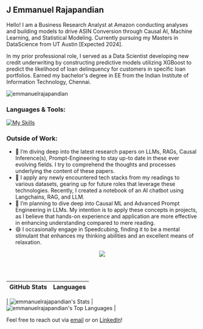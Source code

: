 ## J Emmanuel Rajapandian

Hello! I am a Business Research Analyst at Amazon conducting analyses and building models to drive ASIN Conversion through Causal AI, Machine Learning, and Statistical Modeling. Currently pursuing my Masters in DataScience from UT Austin [Expected 2024].  

In my prior professional role, I served as a Data Scientist developing new credit underwriting by constructing predictive models utilizing XGBoost to predict the likelihood of loan delinquency for customers in specific loan portfolios. Earned my bachelor's degree in EE from the Indian Institute of Information Technology, Chennai.  
  
<p align="left"> <img src="https://komarev.com/ghpvc/?username=emmanuelrajapandian&label=Profile%20Views&color=0040d6&style=flat-square" alt="emmanuelrajapandian" /> </p>


### Languages & Tools:
[![My Skills](https://skillicons.dev/icons?i=c,py,r,linux,mysql,aws,pytorch,sklearn,tensorflow,vscode)](https://skillicons.dev)

### Outside of Work:
- 🔭 I’m diving deep into the latest research papers on LLMs, RAGs, Causal Inference(s), Prompt-Engineering to stay up-to date in these ever evolving fields. I try to comprehend the thoughts and processes underlying the content of these papers.
- 🌱 I apply any newly encountered tech stacks from my readings to various datasets, gearing up for future roles that leverage these technologies. Recently, I created a notebook of an AI chatbot using Langchains, RAG, and LLM.
- 🤔 I’m planning to dive deep into Causal ML and Advanced Prompt Engineering in LLMs. My intention is to apply these concepts in projects, as I believe that hands-on experience and application are more effective in enhancing understanding compared to mere reading.
- 😄 I occasionally engage in Speedcubing, finding it to be a mental stimulant that enhances my thinking abilities and an excellent means of relaxation.

<p float="left" align="center">
  <img src="https://github-profile-trophy.vercel.app/?username=emmanuelrajapandian&theme=tokyonight">
  <br><br></p>
<br>

| GitHub Stats | Languages |
| --- | --- |

| ![emmanuelrajapandian's Stats](https://github-readme-stats.vercel.app/api?username=emmanuelrajapandian&theme=gotham&show_icons=true&hide_border=true&count_private=true) | ![emmanuelrajapandian's Top Languages](https://github-readme-stats.vercel.app/api/top-langs/?username=emmanuelrajapandian&theme=gotham&show_icons=true&hide_border=true&layout=compact) |
  
  
Feel free to reach out via [email](mailto:emmanuel.rajapandian@gmail.com) or on [LinkedIn](https://www.linkedin.com/in/emmanuel-rajapandian/)!
